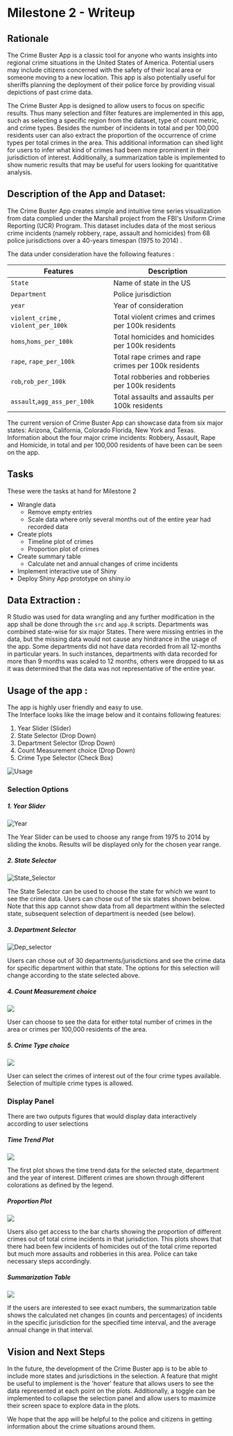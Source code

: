 
# Milestone 2 - Writeup

## Rationale

The Crime Buster App is a classic tool for anyone who wants insights into regional crime situations in the United States of America. Potential users may include citizens concerned with the safety of their local area or someone moving to a new location. This app is also potentially useful for sheriffs planning the deployment of their police force by providing visual depictions of past crime data.

The Crime Buster App is designed to allow users to focus on specific results. Thus many selection and filter features are implemented in this app, such as selecting a specific region from the dataset, type of count metric, and crime types. Besides the number of incidents in total and per 100,000 residents user can also extract the proportion of the occurrence of crime types per total crimes in the area. This additional information can shed light for
users to infer what kind of crimes had been more prominent in their jurisdiction of interest. Additionally, a summarization table is implemented to show numeric results that may be useful for users looking for quantitative analysis.   

## Description of the App and Dataset:

The Crime Buster App creates simple and intuitive time series visualization from data complied under the Marshall project from the FBI's Uniform Crime Reporting (UCR) Program. This dataset includes data of the most serious crime incidents (namely robbery, rape, assault and homicides) from 68 police jurisdictions over a 40-years timespan (1975 to 2014) .

The data under consideration have the following features :

| Features   | Description   |
|---|---|
|`State`   | Name of state in the US  |
|`Department`   |  Police jurisdiction  |
| `year`  |  Year of consideration |
| `violent_crime` , `violent_per_100k`  | Total violent crimes and crimes per 100k residents  |
| `homs`,`homs_per_100k`  | Total homicides and homicides per 100k residents |
| `rape`, `rape_per_100k`  | Total rape crimes and rape crimes per 100k residents   |
|  `rob`,`rob_per_100k` |  Total robberies and robberies per 100k residents  |
|`assault`,`agg_ass_per_100k`| Total assaults and assaults per 100k residents  |

The current version of Crime Buster App can showcase data from six major states: Arizona, California, Colorado Florida, New York and Texas. Information about the four major crime incidents: Robbery, Assault, Rape and Homicide, in total and per 100,000 residents of have been can be seen on the app.

## Tasks

These were the tasks at hand for Milestone 2

- Wrangle data
    - Remove empty entries
    - Scale data where only several months out of the entire year had recorded data
- Create plots
    - Timeline plot of crimes
    - Proportion plot of crimes
- Create summary table
    - Calculate net and annual changes of crime incidents
- Implement interactive use of Shiny
- Deploy Shiny App prototype on shiny.io

## Data Extraction :

R Studio was used for data wrangling and any further modification in the app shall be done through the `src` and `app.R` scripts. Departments was combined state-wise for six major States. There were missing entries in the data, but the missing data would not cause any hindrance in the usage of the app. Some departments did not have data recorded from all 12-months in particular years. In such instances, departments with data recorded for more than 9 months was scaled to 12 months, others were dropped to `NA` as it was determined that the data was not representative of the entire year.

## Usage of the app :

The app is highly user friendly and easy to use. <br> The Interface looks like the image below and it contains following features:

1. Year Slider (Slider)
2. State Selector (Drop Down)
3. Department Selector (Drop Down)
4. Count Measurement choice (Drop Down)
5. Crime Type Selector (Check Box)

![Usage](figure/CromeBusters_App.PNG)

### Selection Options

##### 1. Year Slider

![Year](figure/Year_Slider.PNG)

The Year Slider can be used to choose any range from 1975 to 2014 by sliding the knobs. Results will be displayed only for the chosen year range.

##### 2. State Selector

![State_Selector](figure/State_Selector_1.PNG)

The State Selector can be used to choose the state for which we want to see the crime data. Users can chose out of the six states shown below. Note that this app cannot show data from all department within the selected state, subsequent selection of department is needed (see below).

##### 3. Department Selector

![Dep_selector](figure/Dep_Selector.PNG)

Users can chose out of 30 departments/jurisdictions and see the crime data for specific department within that state. The options for this selection will change according to the state selected above.

##### 4. Count Measurement choice

![](figure/Count_Measure.PNG)

User can choose to see the data for either total number of crimes in the area or crimes per 100,000 residents of the area.

##### 5. Crime Type choice

![](figure/Crime_type.PNG)

User can select the crimes of interest out of the four crime types available. Selection of multiple crime types is allowed.

### Display Panel

There are two outputs figures that would display data interactively according to user selections

##### Time Trend Plot

![](figure/Crime_Line_Plot.PNG)

The first plot shows the time trend data for the selected state, department and the year of interest. Different crimes are shown through different colorations as defined by the legend.

##### Proportion Plot

![](figure/Usage1.PNG)

Users also get access to the bar charts showing the proportion of different crimes out of total crime incidents in that jurisdiction.
This plots shows that there had been few incidents of homicides out of the total crime reported but much more assaults and robberies in this area. Police can take necessary steps accordingly.

##### Summarization Table

![](figure/Table.PNG)

If the users are interested to see exact numbers, the summarization table shows  the calculated net changes (in counts and percentages) of incidents in the specific jurisdiction for the specified time interval, and the average annual change in that interval.

## Vision and Next Steps

In the future, the development of the Crime Buster app is to be able to include more states and jurisdictions in the selection. A feature that might be useful to implement is the 'hover' feature that allows users to see the data represented at each point on the plots. Additionally, a toggle can be implemented to collapse the selection panel and allow users to maximize their screen space to explore data in the plots.

We hope that the app will be helpful to the police and citizens in getting information about the crime situations around them.
